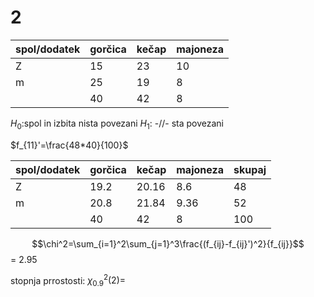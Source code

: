 # 2
| spol/dodatek | gorčica | kečap | majoneza |
| ------------ | ------- | ----- | -------- |
| Z            | 15      | 23    | 10       |
| m            | 25      | 19    | 8        |
|              | 40      | 42    | 8        | 

$H_0:$spol in izbita nista povezani
$H_1:$ -//- sta povezani

$f_{11}'=\frac{48*40}{100}$

| spol/dodatek | gorčica | kečap | majoneza | skupaj |
| ------------ | ------- | ----- | -------- | ------ |
| Z            | 19.2    | 20.16 | 8.6      | 48     |
| m            | 20.8    | 21.84 | 9.36     | 52     |
|              | 40      | 42    | 8        | 100    | 

$$\chi^2=\sum_{i=1}^2\sum_{j=1}^3\frac{(f_{ij}-f_{ij}')^2}{f_{ij}}$$
= 2.95

stopnja prrostosti:
$\chi_{0.9}^2(2)=$